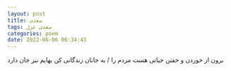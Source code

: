 ```yaml
---
layout: post
title: سعدی
tags: سعدی غزل
categories: poem
date: 2022-06-06 06:34:43
---
```


برون از خوردن و خفتن حیاتی هست مردم را / به جانان زندگانی کن بهایم نیز جان دارد
